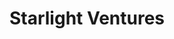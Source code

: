 ---
layout: firm_page
title: "Starlight Ventures"
id: "starlight.vc"
permalink: "/starlightventuresstarlight.vc/"
website: "https://starlight.vc"
offices: "Miami (United States)"
investment_stages: "Pre-Seed, Seed, Series A"
portfolio_companies: "Cancer immunotherapy platform, Green ammonia via Haber-Bosch 2.0, Clean steam & low temperature heat for industrial processes, Offshore nuclear fission energy deployment platform, High-efficiency electrostatic motors with no rare earths and 90%+ less copper, Proprietary biochar production technology, Supply chain emissions tracking platform, Direct air CO2 capture, DNA-based digital storage, Magnetic confinement nuclear fusion (tokamak) with record-breaking superconducting magnets, Organ-chips for drug development and personalized medicine, Quantum photonic chips for computing, communications, and more, Thermal energy generation and storage for high-temperature industrial processes, Animal-free egg proteins, Seafood via cellular biology, Animal-free beef and pork, Plant based \"fish\" products, Protein bio-design to replace petrochemical and animal-based products, Next-generation gene therapies leveraging synthetic biology and AI, Modular electrochemical direct air carbon capture, Global radar satellite constellation for 24/7 imaging, Autonomous underwater vehicles for deep sea mining, The digital pill: a brain-computer interface to treat mood disorders, Novel yarns through algae-derived biopolymers, Supercharged nitrogen-fixing microbes to deliver low-cost organic bio-fertilizers, CRISPR-engineered products to combat antibiotic resistance, 3D printing and manufacturing in space, Inflatable habitats for space, Clean hydrogen through natural gas pyrolysis, Material design and biofabrication to replace animal leather, Node-based technology enabling better, cheaper, and faster home construction, Crypto-powered project to save the Amazon rainforest, Infrastructure and tools for decentralized applications, Holographic-optical technology for medical imaging and brain-machine interfaces, Space platform pioneering Earth return, Proprietary resin for high-temperature, tough 3D printed plastics, Supercritical geothermal energy, Real time Earth observation and geo-intelligence through nano-satellites, Optical technology for geostationary satellites enabling real-time space-to-earth communications, Kinetic launch technology for small payloads, Synthetic biology mRNA platform to deliver precise and multi-functional treatments with a single dose, Animal-free chicken, Magnetic confinement nuclear fusion (stellarator) with breakthrough magnet architecture, Electrolysis to transform CO2 into sustainable aviation fuel, Smart-window technology from full transparency to blackout, Inertial confinement nuclear fusion with the world's highest-energy laser system, Novel methane capture technology to drastically decrease climate impact of livestock, Healthy, sustainable, and cost-competitive vegetable oil substitute"
portfolio_link: "https://starlight.vc/companies/"
investment_markets: "Energy Transition, Industrial Biology, Next-Gen Platforms, Space Technology"
founded_year: "2017"
description: "Starlight Ventures is a venture capital firm for founders addressing the world's most pressing challenges and opportunities. They focus on solving multi-decade problems related to economic growth and human/planetary wellness."
linkedin: "https://www.linkedin.com/company/starlightventures/"
twitter: "https://twitter.com/starlightvc_"
instagram: ""
team_page: "https://starlight.vc/team/"
investor_type: "Venture Capital"
crunchbase: "https://www.crunchbase.com/organization/starlight-ventures-management-llc"
pitchbook: "https://pitchbook.com/profiles/investor/225824-23"

# SEO Optimization
meta_title: "Starlight Ventures - VC Firm - projectstartups.com"
meta_description: "Starlight Ventures, Starlight Ventures is a venture capital firm for founders addressing the world's most pressing challenges and opportunities. They focus on solving mul..."
meta_keywords: "Starlight Ventures, Energy Transition, Industrial Biology, Next-Gen Platforms, Space Technology, VC firm, venture capital, startup investor, projectstartups.com"
canonical_url: "https://vc.projectstartups.com/starlightventuresstarlight.vc/"
---